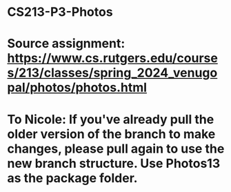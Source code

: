 # CS213-P3-Photos
# Source assignment: https://www.cs.rutgers.edu/courses/213/classes/spring_2024_venugopal/photos/photos.html
# To Nicole: If you've already pull the older version of the branch to make changes, please pull again to use the new branch structure. Use Photos13 as the package folder.
